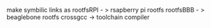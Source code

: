 make symbilic links as
rootfsRPI - > rsapberry pi rootfs
rootfsBBB - > beaglebone rootfs
crossgcc  -> toolchain compiler

